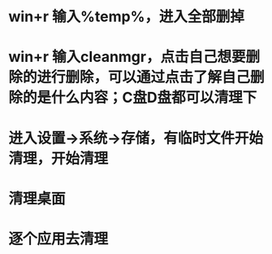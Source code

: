 # win+r 输入%temp%，进入全部删掉
# win+r 输入cleanmgr，点击自己想要删除的进行删除，可以通过点击了解自己删除的是什么内容；C盘D盘都可以清理下
#        进入设置->系统->存储，有临时文件开始清理，开始清理
# 清理桌面
# 逐个应用去清理
